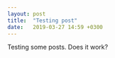 ```yaml
---
layout: post
title:  "Testing post"
date:   2019-03-27 14:59 +0300
---
```


Testing some posts. Does it work?
    